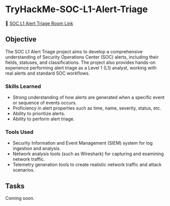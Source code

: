 # TryHackMe-SOC-L1-Alert-Triage
🔗 [SOC L1 Alert Triage Room Link](https://tryhackme.com/room/socl1alerttriage)

## Objective

The SOC L1 Alert Triage project aims to develop a comprehensive understanding of Security Operations Center (SOC) alerts, including their fields, statuses, and classifications. The project also provides hands-on experience performing alert triage as a Level 1 (L1) analyst, working with real alerts and standard SOC workflows.

### Skills Learned

- Strong understanding of how alerts are generated when a specific event or sequence of events occurs.
- Proficiency in alert properties such as time, name, severity, status, etc.
- Ability to prioritize alerts.
- Ability to perform alert triage.

### Tools Used

- Security Information and Event Management (SIEM) system for log ingestion and analysis.
- Network analysis tools (such as Wireshark) for capturing and examining network traffic.
- Telemetry generation tools to create realistic network traffic and attack scenarios.

## Tasks
Coming soon. 
